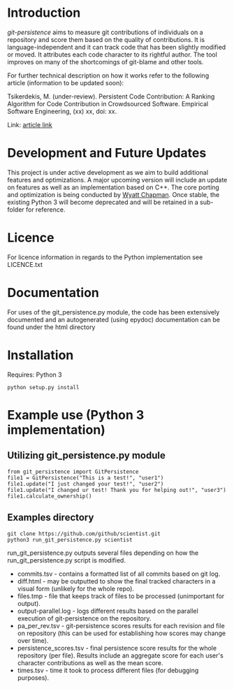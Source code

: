 # Introduction

*git-persistence* aims to measure git contributions of individuals on a repository and score them based on the quality
of contributions. It is language-independent and it can track code that has been slightly modified or moved. It
attributes each code character to its rightful author. The tool improves on many of the shortcomings of git-blame and
other tools.

For further technical description on how it works refer to the following article (information to be updated soon):

Tsikerdekis, M. (under-review). Persistent Code Contribution: A Ranking Algorithm for Code Contribution in Crowdsourced
Software. Empirical Software Engineering, (xx) xx, doi: xx.

Link: [article link](http://michael.tsikerdekis.com)

# Development and Future Updates

This project is under active development as we aim to build additional features and optimizations. A major upcoming
version will include an update on features as well as an implementation based on C++. The core porting and optimization
is being conducted by [Wyatt Chapman](https://www.linkedin.com/in/wyatt-chapman). Once stable, the existing Python 3
will become deprecated and will be retained in a sub-folder for reference.

# Licence
For licence information in regards to the Python implementation see LICENCE.txt

# Documentation

For uses of the git_persistence.py module, the code has been extensively documented and an autogenerated (using epydoc)
 documentation can be found under the html directory

# Installation

Requires: Python 3

```
python setup.py install
```

# Example use (Python 3 implementation)

## Utilizing git_persistence.py module

```
from git_persistence import GitPersistence
file1 = GitPersistence("This is a test!", "user1")
file1.update("I just changed your test!", "user2")
file1.update("I changed ur test! Thank you for helping out!", "user3")
file1.calculate_ownership()
```

## Examples directory

```
git clone https://github.com/github/scientist.git
python3 run_git_persistence.py scientist
```

run_git_persistence.py outputs several files depending on how the run_git_persistence.py script is modified.

* commits.tsv - contains a formatted list of all commits based on git log.
* diff.html - may be outputted to show the final tracked characters in a visual form (unlikely for the whole repo).
* files.tmp - file that keeps track of files to be processed (unimportant for output).
* output-parallel.log - logs different results based on the parallel execution of git-persistence on the repository.
* pa_per_rev.tsv - git-persistence scores results for each revision and file on repository (this can be used for
establishing how scores may change over time).
* persistence_scores.tsv - final persistence score results for the whole repository (per file). Results include an
aggregate score for each user's character contributions as well as the mean score.
* times.tsv - time it took to process different files (for debugging purposes).
